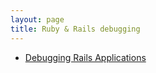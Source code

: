 ```yaml
---
layout: page
title: Ruby & Rails debugging
---
```


* [Debugging Rails Applications](http://guides.rubyonrails.org/debugging_rails_applications.html)
